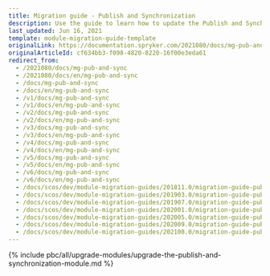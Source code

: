 ```yaml
---
title: Migration guide - Publish and Synchronization
description: Use the guide to learn how to update the Publish and Synchronization module to a newer version.
last_updated: Jun 16, 2021
template: module-migration-guide-template
originalLink: https://documentation.spryker.com/2021080/docs/mg-pub-and-sync
originalArticleId: cf634bb3-f098-4820-8220-16f00e3eda61
redirect_from:
  - /2021080/docs/mg-pub-and-sync
  - /2021080/docs/en/mg-pub-and-sync
  - /docs/mg-pub-and-sync
  - /docs/en/mg-pub-and-sync
  - /v1/docs/mg-pub-and-sync
  - /v1/docs/en/mg-pub-and-sync
  - /v2/docs/mg-pub-and-sync
  - /v2/docs/en/mg-pub-and-sync
  - /v3/docs/mg-pub-and-sync
  - /v3/docs/en/mg-pub-and-sync
  - /v4/docs/mg-pub-and-sync
  - /v4/docs/en/mg-pub-and-sync
  - /v5/docs/mg-pub-and-sync
  - /v5/docs/en/mg-pub-and-sync
  - /v6/docs/mg-pub-and-sync
  - /v6/docs/en/mg-pub-and-sync
  - /docs/scos/dev/module-migration-guides/201811.0/migration-guide-publish-and-synchronization.html
  - /docs/scos/dev/module-migration-guides/201903.0/migration-guide-publish-and-synchronization.html
  - /docs/scos/dev/module-migration-guides/201907.0/migration-guide-publish-and-synchronization.html
  - /docs/scos/dev/module-migration-guides/202001.0/migration-guide-publish-and-synchronization.html
  - /docs/scos/dev/module-migration-guides/202005.0/migration-guide-publish-and-synchronization.html
  - /docs/scos/dev/module-migration-guides/202009.0/migration-guide-publish-and-synchronization.html
  - /docs/scos/dev/module-migration-guides/202108.0/migration-guide-publish-and-synchronization.html
---
```


{% include pbc/all/upgrade-modules/upgrade-the-publish-and-synchronization-module.md %} <!-- To edit, see /_includes/pbc/all/upgrade-modules/upgrade-the-publish-and-synchronization-module.md -->
